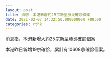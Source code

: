 ```yaml
---
layout: post
title: 消息：本港新增約25宗新型肺炎確診個案
date: 2021-02-07 14:32:50.000000000 +08:00
categories: rthk
---
```


消息指，本港新增大約25宗新型肺炎確診個案

本港昨日新增19宗確診，累計有10608宗確診個案。
